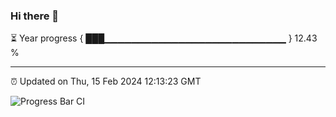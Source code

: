 ### Hi there 👋

⏳ Year progress { ███▁▁▁▁▁▁▁▁▁▁▁▁▁▁▁▁▁▁▁▁▁▁▁▁▁▁▁ } 12.43 %

---

⏰ Updated on Thu, 15 Feb 2024 12:13:23 GMT

![Progress Bar CI](https://github.com/Shyam-Makwana/GitHub-Actions-Demo/workflows/Progress%20Bar%20CI/badge.svg)

